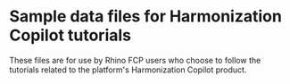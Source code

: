 # Sample data files for Harmonization Copilot tutorials
These files are for use by Rhino FCP users who choose to follow the tutorials related to the platform's Harmonization Copilot product. 